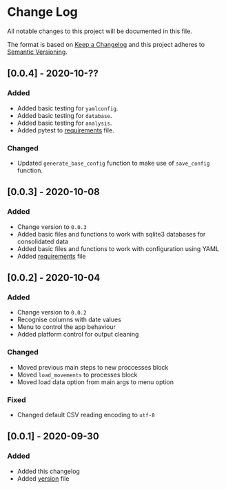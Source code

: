 
# Change Log
All notable changes to this project will be documented in this file.
 
The format is based on [Keep a Changelog](http://keepachangelog.com/)
and this project adheres to [Semantic Versioning](http://semver.org/).

## [0.0.4] - 2020-10-??
 
### Added

- Added basic testing for `yamlconfig`.
- Added basic testing for `database`.
- Added basic testing for `analysis`.
- Added pytest to [requirements](./requirements.txt) file.

### Changed

- Updated `generate_base_config` function to make use of `save_config` function.

## [0.0.3] - 2020-10-08
 
### Added

- Change version to `0.0.3`
- Added basic files and functions to work with sqlite3 databases for consolidated data
- Added basic files and functions to work with configuration using YAML
- Added [requirements](./requirements.txt) file

## [0.0.2] - 2020-10-04
 
### Added

- Change version to `0.0.2`
- Recognise columns with date values
- Menu to control the app behaviour
- Added platform control for output cleaning
   
### Changed

- Moved previous main steps to new proccesses block
- Moved `load_movements` to processes block
- Moved load data option from main args to menu option
 
### Fixed

- Changed default CSV reading encoding to `utf-8`

## [0.0.1] - 2020-09-30
 
### Added

- Added this changelog
- Added [version](./version.txt) file